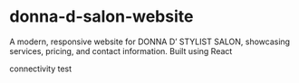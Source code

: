 # donna-d-salon-website

A modern, responsive website for DONNA D’ STYLIST SALON, showcasing services, pricing, and contact information. Built using React

connectivity test
